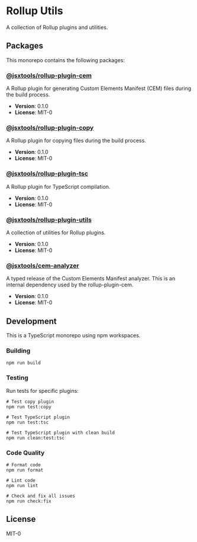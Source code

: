 # Rollup Utils

A collection of Rollup plugins and utilities.

## Packages

This monorepo contains the following packages:

### [@jsxtools/rollup-plugin-cem](./packages/rollup-plugin-cem)

A Rollup plugin for generating Custom Elements Manifest (CEM) files during the build process.

- **Version**: 0.1.0
- **License**: MIT-0

### [@jsxtools/rollup-plugin-copy](./packages/rollup-plugin-copy)

A Rollup plugin for copying files during the build process.

- **Version**: 0.1.0
- **License**: MIT-0

### [@jsxtools/rollup-plugin-tsc](./packages/rollup-plugin-tsc)

A Rollup plugin for TypeScript compilation.

- **Version**: 0.1.0
- **License**: MIT-0

### [@jsxtools/rollup-plugin-utils](./packages/rollup-plugin-utils)

A collection of utilities for Rollup plugins.

- **Version**: 0.1.0
- **License**: MIT-0

### [@jsxtools/cem-analyzer](./packages/cem-analyzer)

A typed release of the Custom Elements Manifest analyzer. This is an internal dependency used by the rollup-plugin-cem.

- **Version**: 0.1.0
- **License**: MIT-0

## Development

This is a TypeScript monorepo using npm workspaces.

### Building

```shell
npm run build
```

### Testing

Run tests for specific plugins:

```shell
# Test copy plugin
npm run test:copy

# Test TypeScript plugin
npm run test:tsc

# Test TypeScript plugin with clean build
npm run clean:test:tsc
```

### Code Quality

```shell
# Format code
npm run format

# Lint code
npm run lint

# Check and fix all issues
npm run check:fix
```

## License

MIT-0
